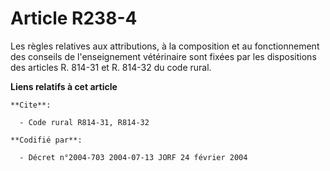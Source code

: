 # Article R238-4

Les règles relatives aux attributions, à la composition et au fonctionnement des conseils de l'enseignement vétérinaire sont
fixées par les dispositions des articles R. 814-31 et R. 814-32 du code rural.

**Liens relatifs à cet article**

	**Cite**:

	  - Code rural R814-31, R814-32

	**Codifié par**:

	  - Décret n°2004-703 2004-07-13 JORF 24 février 2004
